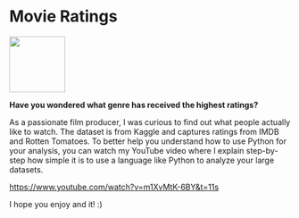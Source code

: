# Movie Ratings 


<img src="https://user-images.githubusercontent.com/49343277/117002141-2c753600-acb1-11eb-9cdb-5cddb3c9d592.png" width="100">


**Have you wondered what genre has received the highest ratings?**

As a passionate film producer, I was curious to find out what people actually like to watch.
The dataset is from Kaggle and captures ratings from IMDB and Rotten Tomatoes.
To better help you understand how to use Python for your analysis, you can watch my YouTube video
where I explain step-by-step how simple it is to use a language like Python to analyze your large datasets.

https://www.youtube.com/watch?v=m1XvMtK-6BY&t=11s

I hope you enjoy and it! :)


